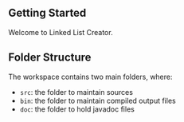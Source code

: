 ## Getting Started

Welcome to Linked List Creator.

## Folder Structure

The workspace contains two main folders, where:

- `src`: the folder to maintain sources
- `bin`: the folder to maintain compiled output files
- `doc`: the folder to hold javadoc files
